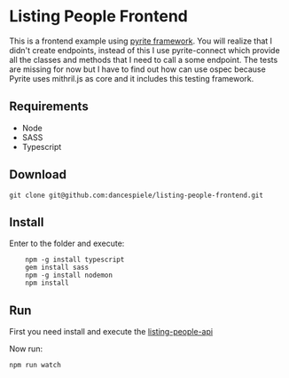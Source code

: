 # Listing People Frontend

This is a frontend example using [pyrite framework](https://github.com/pyrite-framework/pyrite). You will realize that I didn't create endpoints, instead of this I use pyrite-connect which provide all the classes and methods that I need to call a some endpoint. The tests are missing for now but I have to find out how can use ospec because Pyrite uses mithril.js as core and it includes this testing framework.

## Requirements

* Node
* SASS
* Typescript

## Download

`git clone git@github.com:dancespiele/listing-people-frontend.git`

## Install

Enter to the folder and execute:

```
    npm -g install typescript
    gem install sass
    npm -g install nodemon
    npm install
```

## Run

First you need install and execute the [listing-people-api](https://github.com/dancespiele/listing-people-api)

Now run:

`npm run watch`

